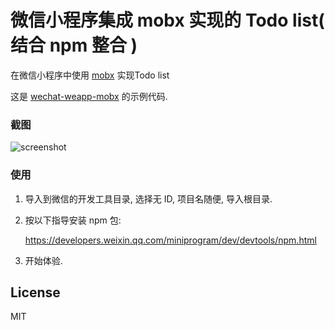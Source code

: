 微信小程序集成 mobx 实现的 Todo list( 结合 npm 整合 )
======================

在微信小程序中使用 [mobx](https://github.com/mobxjs/mobx) 实现Todo list

这是 [wechat-weapp-mobx](https://github.com/80percent/wechat-weapp-mobx) 的示例代码.

### 截图

![screenshot](todos.gif)

### 使用

1. 导入到微信的开发工具目录, 选择无 ID, 项目名随便, 导入根目录.

2. 按以下指导安装 npm 包:

    https://developers.weixin.qq.com/miniprogram/dev/devtools/npm.html

3. 开始体验.

## License

MIT
